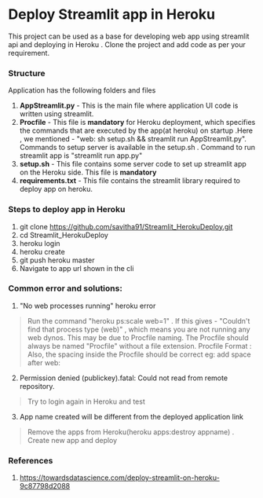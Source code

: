 # Deploy Streamlit app in Heroku

This project can be used as a base for developing web app using streamlit api and deploying in Heroku . Clone the project and add code as per your requirement.

### Structure
Application has the following folders and files
1. <b>AppStreamlit.py</b> - This is the main file where application UI code is written using streamlit.
2. <b>Procfile</b> - This file is <b>mandatory</b> for Heroku deployment, which specifies the commands that are executed by the app(at heroku) on startup .Here , we mentioned - "web: sh setup.sh && streamlit run AppStreamlit.py". 
Commands to setup server is available in the setup.sh . Command to run streamlit app is "streamlit run app.py"
3. <b>setup.sh</b> - This file contains some server code to set up streamlit app on the Heroku side. This file is <b>mandatory</b>
4. <b>requirements.txt</b> - This file contains the streamlit library required to deploy app on heroku. 

### Steps to deploy app in Heroku
1. git clone https://github.com/savitha91/Streamlit_HerokuDeploy.git
2. cd Streamlit_HerokuDeploy
3. heroku login
4. heroku create
5. git push heroku master
6. Navigate to app url shown in the cli 

### Common error and solutions:
1. "No web processes running" heroku error

> Run the command "heroku ps:scale web=1" . If this gives - "Couldn't find that process type (web)" , which means you are not running any web dynos. This may be due to Procfile naming. The Procfile should always be named "Procfile" without a file extension. Procfile Format <process type>: <command> 
Also, the spacing inside the Procfile should be correct eg: add space after web: 

2. Permission denied (publickey).fatal: Could not read from remote repository.

> Try to login again in Heroku and test 

3. App name created will be different from the deployed application link

> Remove the apps from Heroku(heroku apps:destroy appname) . Create new app and deploy

### References
1. https://towardsdatascience.com/deploy-streamlit-on-heroku-9c87798d2088

